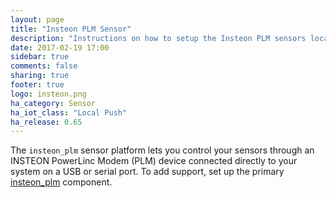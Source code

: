 ```yaml
---
layout: page
title: "Insteon PLM Sensor"
description: "Instructions on how to setup the Insteon PLM sensors locally within Home Assistant."
date: 2017-02-19 17:00
sidebar: true
comments: false
sharing: true
footer: true
logo: insteon.png
ha_category: Sensor
ha_iot_class: "Local Push"
ha_release: 0.65
---
```


The `insteon_plm` sensor platform lets you control your sensors through an INSTEON PowerLinc Modem (PLM) device connected directly to your system on a USB or serial port. To add support, set up the primary [insteon_plm](/components/insteon_plm/) component.
